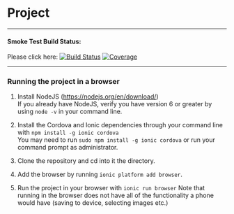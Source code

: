 # Project

---

#### Smoke Test Build Status:
Please click here:
  [![Build Status](https://travis-ci.org/CMPT371Team1/Project.svg?branch=id5)](https://travis-ci.org/CMPT371Team1/Project)
  [![Coverage](http://cmpt371g1.usask.ca:1234/index.svg)](http://cmpt371g1.usask.ca:1234/index.svg)
  
---


### Running the project in a browser
1. Install NodeJS (https://nodejs.org/en/download/)  
If you already have NodeJS, verify you have version 6 or greater by using `node -v` in your command line.

2. Install the Cordova and Ionic dependencies through your command line with `npm install -g ionic cordova`  
You may need to run `sudo npm install -g ionic cordova` or run your command prompt as administrator.

3. Clone the repository and cd into it the directory.

4. Add the browser by running `ionic platform add browser`.

5. Run the project in your browser with `ionic run browser`
Note that running in the browser does not have all of the functionality a phone would have (saving to device, selecting images etc.)
